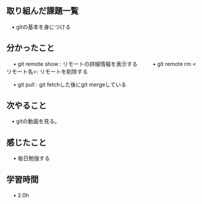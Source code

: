 ## 取り組んだ課題一覧
           
 　• gitの基本を身につける
    
## 分かったこと

　 • git remote show : リモートの詳細情報を表示する
　 
　 • git remote rm <リモート名>: リモートを削除する

　 • git pull : git fetchした後にgit mergeしている


## 次やること　
           
 　• gitの動画を見る。

## 感じたこと

　 • 毎日勉強する

## 学習時間

　 • 2.0h